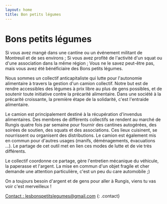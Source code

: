 ```yaml
---
layout: home
title: Bon petits légumes
---
```


# Bons petits légumes

Si vous avez mangé dans une cantine ou un événement militant de Montreuil et de ses environs ; Si vous avez profité de l'activité d'un squat ou d'une association dans la même région ; Vous ne le savez peut-être pas, mais vous avez été bénéficiaire des Bons petits légumes. 

Nous sommes un collectif anticapitaliste qui lutte pour l'autonomie alimentaire à travers la gestion d'un camion collectif. Notre but est de rendre accessibles des légumes à prix libre au plus de gens possibles, et de soutenir toute initiative contre la précarité alimentaire. Dans une société à la précarité croissante, la première étape de la solidarité, c'est l'entraide alimentaire. 

Le camion est principalement destiné à la récupération d'invendus alimentaires. Des membres de différents collectifs se rendent au marché de Rungis quatre fois par semaine pour fournir des cantines autogérées, des soirées de soutien, des squats et des associations. Ces lieux cuisinent, se nourrissent ou organisent des distributions. Le camion est également mis en commun pour d'autres usages (manifs, déménagements, évacuations …). Le partage de cet outil met en lien ces modes de lutte et de vie très différents.

Le collectif coordonne ce partage, gère l'entretien mécanique du véhicule, la paperasse et l'argent. La mise en commun d'un objet fragile et cher demande une attention particulière, c'est un peu du care automobile ;)

On a toujours besoin d'argent et de gens pour aller à Rungis, viens tu vas voir c'est merveilleux !

[Contact : lesbonspetitslegumes@gmail.com](mailto:lesbonspetitslegumes@gmail.com)
{: .contact}